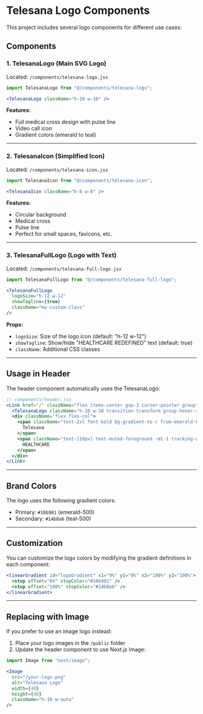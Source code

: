 # Telesana Logo Components

This project includes several logo components for different use cases:

## Components

### 1. TelesanaLogo (Main SVG Logo)
Located: `/components/telesana-logo.jsx`

```jsx
import TelesanaLogo from "@/components/telesana-logo";

<TelesanaLogo className="h-10 w-10" />
```

**Features:**
- Full medical cross design with pulse line
- Video call icon
- Gradient colors (emerald to teal)

---

### 2. TelesanaIcon (Simplified Icon)
Located: `/components/telesana-icon.jsx`

```jsx
import TelesanaIcon from "@/components/telesana-icon";

<TelesanaIcon className="h-8 w-8" />
```

**Features:**
- Circular background
- Medical cross
- Pulse line
- Perfect for small spaces, favicons, etc.

---

### 3. TelesanaFullLogo (Logo with Text)
Located: `/components/telesana-full-logo.jsx`

```jsx
import TelesanaFullLogo from "@/components/telesana-full-logo";

<TelesanaFullLogo 
  logoSize="h-12 w-12"
  showTagline={true}
  className="my-custom-class"
/>
```

**Props:**
- `logoSize`: Size of the logo icon (default: "h-12 w-12")
- `showTagline`: Show/hide "HEALTHCARE REDEFINED" text (default: true)
- `className`: Additional CSS classes

---

## Usage in Header

The header component automatically uses the TelesanaLogo:

```jsx
// components/header.jsx
<Link href="/" className="flex items-center gap-3 cursor-pointer group">
  <TelesanaLogo className="h-10 w-10 transition-transform group-hover:scale-110" />
  <div className="flex flex-col">
    <span className="text-2xl font-bold bg-gradient-to-r from-emerald-600 to-teal-600 bg-clip-text text-transparent leading-tight">
      Telesana
    </span>
    <span className="text-[10px] text-muted-foreground -mt-1 tracking-wider">
      HEALTHCARE
    </span>
  </div>
</Link>
```

---

## Brand Colors

The logo uses the following gradient colors:
- Primary: `#10b981` (emerald-500)
- Secondary: `#14b8a6` (teal-500)

---

## Customization

You can customize the logo colors by modifying the gradient definitions in each component:

```jsx
<linearGradient id="logoGradient" x1="0%" y1="0%" x2="100%" y2="100%">
  <stop offset="0%" stopColor="#10b981" />
  <stop offset="100%" stopColor="#14b8a6" />
</linearGradient>
```

---

## Replacing with Image

If you prefer to use an image logo instead:

1. Place your logo images in the `/public` folder
2. Update the header component to use Next.js Image:

```jsx
import Image from "next/image";

<Image
  src="/your-logo.png"
  alt="Telesana Logo"
  width={40}
  height={40}
  className="h-10 w-auto"
/>
```